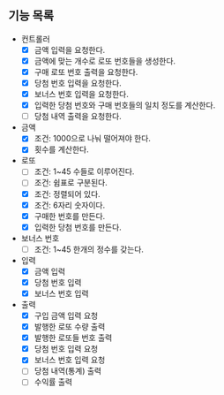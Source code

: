 ## 기능 목록
- 컨트롤러
    - [X] 금액 입력을 요청한다.
    - [X] 금액에 맞는 개수로 로또 번호들을 생성한다.
    - [X] 구매 로또 번호 출력을 요청한다.
    - [X] 당첨 번호 입력을 요청한다.
    - [X] 보너스 번호 입력을 요청한다.
    - [X] 입력한 당첨 번호와 구매 번호들의 일치 정도를 계산한다.
    - [ ] 당첨 내역 출력을 요청한다.
- 금액
    - [X] 조건: 1000으로 나눠 떨어져야 한다.
    - [X] 횟수를 계산한다.
- 로또
    - [ ] 조건: 1~45 수들로 이루어진다.
    - [ ] 조건: 쉼표로 구분된다.
    - [X] 조건: 정렬되어 있다.
    - [X] 조건: 6자리 숫자이다.
    - [X] 구매한 번호를 만든다.
    - [X] 입력한 당첨 번호를 만든다.
- 보너스 번호
    - [ ] 조건: 1~45 한개의 정수를 갖는다.
- 입력
    - [X] 금액 입력
    - [X] 당첨 번호 입력
    - [X] 보너스 번호 입력
- 출력
    - [X] 구입 금액 입력 요청
    - [X] 발행한 로또 수량 출력
    - [X] 발행한 로또들 번호 출력
    - [X] 당첨 번호 입력 요청
    - [X] 보너스 번호 입력 요청
    - [ ] 당첨 내역(통계) 출력
    - [ ] 수익률 출력